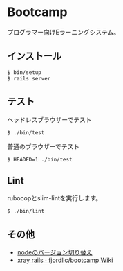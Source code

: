 # Bootcamp

プログラマー向けEラーニングシステム。

## インストール

    $ bin/setup
    $ rails server

## テスト

ヘッドレスブラウザーでテスト

```
$ ./bin/test
```

普通のブラウザーでテスト

```
$ HEADED=1 ./bin/test
```

## Lint

rubocopとslim-lintを実行します。

```
$ ./bin/lint
```

## その他

- [nodeのバージョン切り替え](https://github.com/fjordllc/bootcamp/wiki/node%E3%81%AE%E3%83%90%E3%83%BC%E3%82%B8%E3%83%A7%E3%83%B3%E5%88%87%E3%82%8A%E6%9B%BF%E3%81%88)
- [xray rails · fjordllc/bootcamp Wiki](https://github.com/fjordllc/bootcamp/wiki/xray-rails)
